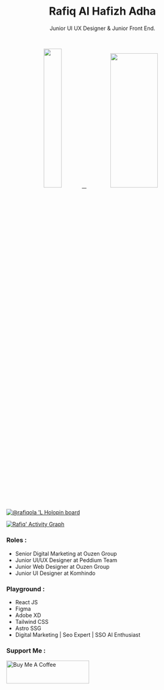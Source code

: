 <h1 align="center">
  <b>Rafiq Al Hafizh Adha</b>
</h1>
<p align="center">
   Junior UI UX Designer & Junior Front End.
 </p>
<br/>
<p align="center">
  <a href="https://rafiq.uisax.com/">
    <img width="30.5%" src="https://github-contribution-stats.vercel.app/api/?username=rafiqola" />
    &nbsp;
    <img width="49.5%" height="30%" src="https://github-readme-streak-stats.herokuapp.com?user=rafiqola&theme=radical&hide_border=true" />
  </a>
</p>

[![@rafiqola 'L Holopin board](https://holopin.me/rafiqadha)](https://holopin.io/@rafiqadha)

[![Rafiq' Activity Graph](https://activity-graph.herokuapp.com/graph?username=rafiqola&custom_title=Rafiq's%20Contribution%20Graph&theme=radical&bg_color=282828&hide_border=true&line=d1a01f&point=c58545)](https://rafiq.uisax.com/)

### Roles :
- Senior Digital Marketing at Ouzen Group
- Junior UI/UX Designer at Peddium Team
- Junior Web Designer at Ouzen Group
- Junior UI Designer at Komhindo

### Playground :
- React JS 
- Figma
- Adobe XD
- Tailwind CSS
- Astro SSG
- Digital Marketing | Seo Expert | SSO AI Enthusiast

### Support Me :
<a href="https://www.buymeacoffee.com/rafiqlola" target="_blank"><img src="https://cdn.buymeacoffee.com/buttons/v2/default-yellow.png" alt="Buy Me A Coffee" style="height: 60px !important;width: 217px !important;" ></a>
